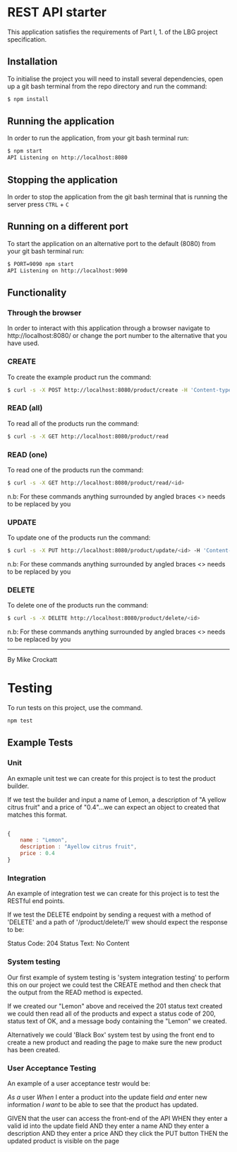 # REST API starter

This application satisfies the requirements of Part I, 1. of the LBG project specification.

## Installation

To initialise the project you will need to install several dependencies, open up a git bash terminal from the repo directory and run the command:

~~~ bash
$ npm install
~~~

## Running the application

In order to run the application, from your git bash terminal run:

~~~ bash
$ npm start
API Listening on http://localhost:8080
~~~

## Stopping the application

In order to stop the application from the git bash terminal that is running the server press ``CTRL`` + ``C``

## Running on a different port

To start the application on an alternative port to the default (8080) from your git bash terminal run:

~~~ bash
$ PORT=9090 npm start
API Listening on http://localhost:9090
~~~

## Functionality

### Through the browser

In order to interact with this application through a browser navigate to http://localhost:8080/ or change the port number to the alternative that you have used.

### CREATE

To create the example product run the command:

~~~ bash
$ curl -s -X POST http://localhost:8080/product/create -H 'Content-type:application/json' -d '{"name":"example product", "description":"this is an example", "price":9.99}'
~~~

### READ (all)

To read all of the products run the command:

~~~ bash
$ curl -s -X GET http://localhost:8080/product/read
~~~

### READ (one)

To read one of the products run the command:

~~~ bash
$ curl -s -X GET http://localhost:8080/product/read/<id>
~~~

n.b: For these commands anything surrounded by angled braces <> needs to be replaced by you

### UPDATE

To update one of the products run the command:

~~~ bash
$ curl -s -X PUT http://localhost:8080/product/update/<id> -H 'Content-type:application/json'  -d '{"name":"updated product", "description":"its brand new", "price":99.99}'
~~~

n.b: For these commands anything surrounded by angled braces <> needs to be replaced by you

### DELETE

To delete one of the products run the command:

~~~ bash
$ curl -s -X DELETE http://localhost:8080/product/delete/<id>
~~~

n.b: For these commands anything surrounded by angled braces <> needs to be replaced by you


---

By Mike Crockatt

# Testing

To run tests on this project, use the command.

~~~ bash
npm test
~~~

## Example Tests

### Unit



An exmaple unit test we can create for this project is to test the product builder.

If we test the builder and input a name of Lemon, a description of "A yellow citrus fruit" and a price of "0.4"...we can expect an object to created that matches this format.


~~~ Javascript

{
    name : "Lemon",
    description : "Ayellow citrus fruit",
    price : 0.4
}

~~~

### Integration

An example of integration test we can create for this project is to test the RESTful end points.

If we test the DELETE endpoint by sending a request with a method of 'DELETE' and a path of '/product/delete/1' wew should expect the response to be:

Status Code: 204
Status Text: No Content


### System testing

Our first example of system testing is 'system integration testing' to perform this on our project we could test the CREATE method and then check that the output from the READ method is expected.

If we created our "Lemon" above and received the 201 status text created we could then read all of the products and expect a status code of 200, status text of OK, and a message body containing the "Lemon" we created.

Alternatively we could 'Black Box' system test by using the front end to create a new product and reading the page to make sure the new product has been created.

### User Acceptance Testing

An example of a user acceptance testr would be:

*As a* user
*When* I enter a product into the update field
*and* enter new information
*I want* to be able to see that the product has updated.

GIVEN that the user can access the front-end of the API
WHEN they enter a valid id into the update field
AND they enter a name
AND they enter a description
AND they enter a price
AND they click the PUT button
THEN the updated product is visible on the page